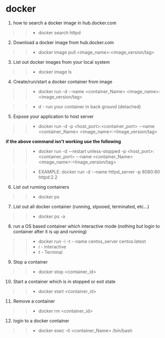 # docker

1. how to search a docker image in hub.docker.com
>>- docker search httpd
2. Download a docker image from hub.docker.com
>>- docker image pull <image_name>:<image_version/tag>
3. List out docker images from your local system
>>- docker image ls
4. Create/run/start a docker container from image
>>- docker run -d --name <container_Name> <image_name>:<image_version/tag>

>>- d - run your container in back ground (detached)
5. Expose your application to host server
>>- docker run -d  -p <host_port>:<container_port> --name <container_Name> <image_name>:<Image_version/tag>

**if the above command isn't working use the following**
>>- docker run -d --restart unless-stopped -p <host_port>:<container_port> --name <container_Name> <image_name>:<Image_version/tag>

>>- EXAMPLE: docker run -d --name httpd_server -p 8080:80 httpd:2.2
6. List out running containers
>>- docker ps
7. List out all docker container (running, stpooed, terminated, etc...)
>>- docker ps -a
8. run a OS based container which interactive mode (nothing but login to container after it is up and running)
>>- docker run -i -t --name centos_server centos:latest
>>- i - interactive
>>- t - Terminal
9. Stop a container
>>- docker stop <container_id>
10. Start a container which is in stopped or exit state
>>- docker start <container_id>
11. Remove a container
>>- docker rm <container_id>
12. login to a docker container
>>- docker exec -it <container_Name> /bin/bash

